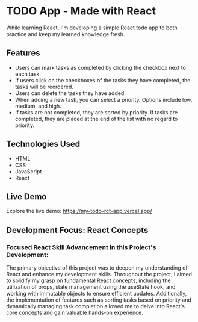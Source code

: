 # TODO App - Made with React
While learning React, I'm developing a simple React todo app to both practice and keep my learned knowledge fresh.

## Features
- Users can mark tasks as completed by clicking the checkbox next to each task.
- If users click on the checkboxes of the tasks they have completed, the tasks will be reordered.
- Users can delete the tasks they have added.
- When adding a new task, you can select a priority. Options include low, medium, and high.
- If tasks are not completed, they are sorted by priority. If tasks are completed, they are placed at the end of the list with no regard to priority.

## Technologies Used
- HTML
- CSS
- JavaScript
- React

## Live Demo
Explore the live demo: https://my-todo-rct-app.vercel.app/

## Development Focus: React Concepts
### Focused React Skill Advancement in this Project's Development:
The primary objective of this project was to deepen my understanding of React and enhance my development skills. Throughout the project, I aimed to solidify my grasp on fundamental React concepts, including the utilization of props, state management using the useState hook, and working with immutable objects to ensure efficient updates. Additionally, the implementation of features such as sorting tasks based on priority and dynamically managing task completion allowed me to delve into React's core concepts and gain valuable hands-on experience.
